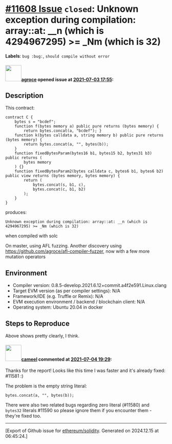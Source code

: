 # [\#11608 Issue](https://github.com/ethereum/solidity/issues/11608) `closed`: Unknown exception during compilation: array::at: __n (which is 4294967295) >= _Nm (which is 32)
**Labels**: `bug :bug:`, `should compile without error`


#### <img src="https://avatars.githubusercontent.com/u/967816?u=e15de0869a62036529220016b1729fa1a6c18b5b&v=4" width="50">[agroce](https://github.com/agroce) opened issue at [2021-07-03 17:55](https://github.com/ethereum/solidity/issues/11608):

## Description

This contract:
```solidity
contract C {
    bytes s = "bcdef";
    function f(bytes memory a) public pure returns (bytes memory) {
        return bytes.concat(a, "bcdef"); }
    function k(bytes calldata a, string memory b) public pure returns (bytes memory) {
        return bytes.concat(a, "", bytes(b));
    }
    function fixedBytesParam(bytes16 b1, bytes15 b2, bytes31 b3) public returns (
        bytes memory
    ) {}
    function fixedBytesParam2(bytes calldata c, bytes6 b1, bytes6 b2) public view returns (bytes memory, bytes memory) {
        return (
            bytes.concat(s, b1, c),
            bytes.concat(c, b1, b2)
        );
    }
}
```

produces:

```
Unknown exception during compilation: array::at: __n (which is 4294967295) >= _Nm (which is 32)
```

when compiled with solc

On master, using AFL fuzzing.  Another discovery using https://github.com/agroce/afl-compiler-fuzzer, now with a few more mutation operators

## Environment

- Compiler version:  0.8.5-develop.2021.6.12+commit.a4f2e591.Linux.clang
- Target EVM version (as per compiler settings): N/A
- Framework/IDE (e.g. Truffle or Remix): N/A
- EVM execution environment / backend / blockchain client: N/A
- Operating system: Ubuntu 20.04 in docker

## Steps to Reproduce

Above shows pretty clearly, I think.


#### <img src="https://avatars.githubusercontent.com/u/137030?v=4" width="50">[cameel](https://github.com/cameel) commented at [2021-07-04 19:29](https://github.com/ethereum/solidity/issues/11608#issuecomment-873648241):

Thanks for the report! Looks like this time I was faster and it's already fixed: #11581 :)

The problem is the empty string literal:

```solidity
bytes.concat(a, "", bytes(b));
```

There were also two related bugs regarding zero literal (#11580) and `bytes32` literals #11590 so please ignore them if you encounter them - they're fixed too.


-------------------------------------------------------------------------------



[Export of Github issue for [ethereum/solidity](https://github.com/ethereum/solidity). Generated on 2024.12.15 at 06:45:24.]
